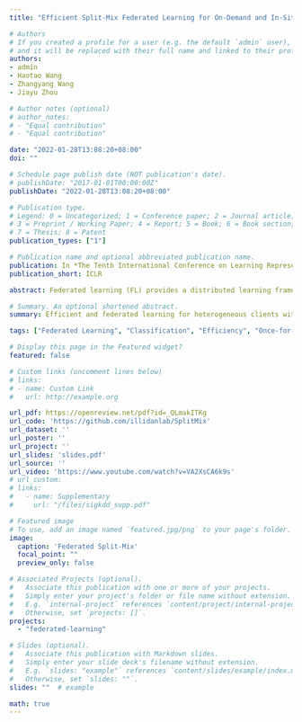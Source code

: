 ```yaml
---
title: "Efficient Split-Mix Federated Learning for On-Demand and In-Situ Customization"

# Authors
# If you created a profile for a user (e.g. the default `admin` user), write the username (folder name) here 
# and it will be replaced with their full name and linked to their profile.
authors:
- admin
- Haotao Wang
- Zhangyang Wang
- Jiayu Zhou

# Author notes (optional)
# author_notes:
# - "Equal contribution"
# - "Equal contribution"

date: "2022-01-28T13:08:20+08:00"
doi: ""

# Schedule page publish date (NOT publication's date).
# publishDate: "2017-01-01T00:00:00Z"
publishDate: "2022-01-28T13:08:20+08:00"

# Publication type.
# Legend: 0 = Uncategorized; 1 = Conference paper; 2 = Journal article;
# 3 = Preprint / Working Paper; 4 = Report; 5 = Book; 6 = Book section;
# 7 = Thesis; 8 = Patent
publication_types: ["1"]

# Publication name and optional abbreviated publication name.
publication: In *The Tenth International Conference on Learning Representations*
publication_short: ICLR

abstract: Federated learning (FL) provides a distributed learning framework for multiple participants to collaborate learning without sharing raw data. In many practical FL scenarios, participants have heterogeneous resources due to disparities in hardware and inference dynamics that require quickly loading models of different sizes and levels of robustness. The heterogeneity and dynamics together impose significant challenges to existing FL approaches and thus greatly limit FL's applicability. In this paper, we propose a novel Split-Mix FL strategy for heterogeneous participants that, once training is done, provides in-situ customization of model sizes and robustness. Specifically, we achieve customization by learning a set of base sub-networks of different sizes and robustness levels, which are later aggregated on-demand according to inference requirements. This split-mix strategy achieves customization with high efficiency in communication, storage, and inference. Extensive experiments demonstrate that our method provides better in-situ customization than the existing heterogeneous-architecture FL methods.

# Summary. An optional shortened abstract.
summary: Efficient and federated learning for heterogeneous clients with different memory sizes

tags: ["Federated Learning", "Classification", "Efficiency", "Once-for-All"]

# Display this page in the Featured widget?
featured: false

# Custom links (uncomment lines below)
# links:
# - name: Custom Link
#   url: http://example.org

url_pdf: https://openreview.net/pdf?id=_QLmakITKg
url_code: 'https://github.com/illidanlab/SplitMix'
url_dataset: ''
url_poster: ''
url_project: ''
url_slides: 'slides.pdf'
url_source: ''
url_video: 'https://www.youtube.com/watch?v=VA2XsCA6k9s'
# url_custom:
# links:
#   - name: Supplementary
#     url: "/files/sigkdd_supp.pdf"

# Featured image
# To use, add an image named `featured.jpg/png` to your page's folder. 
image:
  caption: 'Federated Split-Mix'
  focal_point: ""
  preview_only: false

# Associated Projects (optional).
#   Associate this publication with one or more of your projects.
#   Simply enter your project's folder or file name without extension.
#   E.g. `internal-project` references `content/project/internal-project/index.md`.
#   Otherwise, set `projects: []`.
projects:
  - "federated-learning"

# Slides (optional).
#   Associate this publication with Markdown slides.
#   Simply enter your slide deck's filename without extension.
#   E.g. `slides: "example"` references `content/slides/example/index.md`.
#   Otherwise, set `slides: ""`.
slides: ""  # example

math: true
---
```


